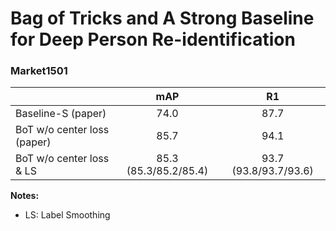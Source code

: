 # Bag of Tricks and A Strong Baseline for Deep Person Re-identification

### Market1501

|                                       | mAP                   | R1                    |
| ------------------------------------- | :-------------------: | :-------------------: |
| Baseline-S (paper)                    | 74.0                  | 87.7                  |
| BoT w/o center loss (paper)           | 85.7                  | 94.1                  |
| BoT w/o center loss & LS              | 85.3 (85.3/85.2/85.4) | 93.7 (93.8/93.7/93.6) |

**Notes:**

- LS: Label Smoothing
